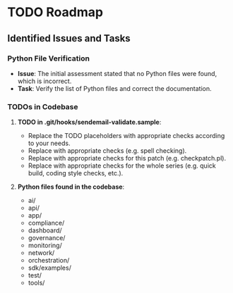 # TODO Roadmap

## Identified Issues and Tasks

### Python File Verification
- **Issue**: The initial assessment stated that no Python files were found, which is incorrect.
- **Task**: Verify the list of Python files and correct the documentation.

### TODOs in Codebase

1. **TODO in .git/hooks/sendemail-validate.sample**:
   - Replace the TODO placeholders with appropriate checks according to your needs.
   - Replace with appropriate checks (e.g. spell checking).
   - Replace with appropriate checks for this patch (e.g. checkpatch.pl).
   - Replace with appropriate checks for the whole series (e.g. quick build, coding style checks, etc.).

2. **Python files found in the codebase**:
   - ai/
   - api/
   - app/
   - compliance/
   - dashboard/
   - governance/
   - monitoring/
   - network/
   - orchestration/
   - sdk/examples/
   - test/
   - tools/
